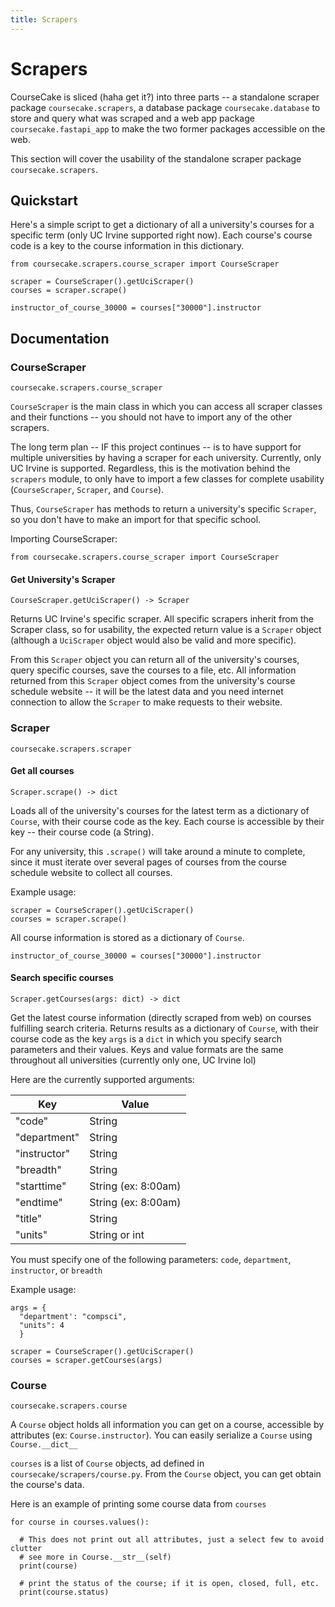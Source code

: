 ```yaml
---
title: Scrapers
---
```

# Scrapers
CourseCake is sliced (haha get it?) into three parts -- a standalone scraper package `coursecake.scrapers`, a database package `coursecake.database` to store and query what was scraped and a web app package `coursecake.fastapi_app` to make the two former packages accessible on the web.

This section will cover the usability of the standalone scraper package `coursecake.scrapers`.

## Quickstart
Here's a simple script to get a dictionary of all a university's courses for a specific term (only UC Irvine supported right now). Each course's course code is a key to the course information in this dictionary.
```
from coursecake.scrapers.course_scraper import CourseScraper

scraper = CourseScraper().getUciScraper()
courses = scraper.scrape()

instructor_of_course_30000 = courses["30000"].instructor
```

## Documentation

### CourseScraper
`coursecake.scrapers.course_scraper`

`CourseScraper` is the main class in which you can access all scraper classes and their functions -- you should not have to import any of the other scrapers.

The long term plan -- IF this project continues -- is to have support for multiple universities by having a scraper for each university. Currently, only UC Irvine is supported. Regardless, this is the motivation behind the `scrapers` module, to only have to import a few classes for complete usability (`CourseScraper`, `Scraper`, and `Course`).

Thus, `CourseScraper` has methods to return a university's specific `Scraper`, so you don't have to make an import for that specific school.

Importing CourseScraper:
```
from coursecake.scrapers.course_scraper import CourseScraper
```

#### Get University's Scraper
`CourseScraper.getUciScraper() -> Scraper`

Returns UC Irvine's specific scraper. All specific scrapers inherit from the Scraper class, so for usability, the expected return value is a `Scraper` object (although a `UciScraper` object would also be valid and more specific).

From this `Scraper` object you can return all of the university's courses, query specific courses, save the courses to a file, etc. All information returned from this `Scraper` object comes from the university's course schedule website -- it will be the latest data and you need internet connection to allow the `Scraper` to make requests to their website.

### Scraper
`coursecake.scrapers.scraper`


#### Get all courses
`Scraper.scrape() -> dict`

Loads all of the university's courses for the latest term as a dictionary of `Course`, with their course code as the key. Each course is accessible by their key -- their course code (a String).

For any university, this `.scrape()` will take around a minute to complete, since it must iterate over several pages of courses from the course schedule website to collect all courses.

Example usage:
```
scraper = CourseScraper().getUciScraper()
courses = scraper.scrape()
```

All course information is stored as a dictionary of `Course`.
```
instructor_of_course_30000 = courses["30000"].instructor
```

#### Search specific courses

`Scraper.getCourses(args: dict) -> dict`

Get the latest course information (directly scraped from web) on courses fulfilling search criteria. Returns results as a dictionary of `Course`, with their course code as the key
`args` is a `dict` in which you specify search parameters and their values. Keys and value formats are the same throughout all universities (currently only one, UC Irvine lol)

Here are the currently supported arguments:

Key | Value
--- | ---
"code" | String
"department" | String       
"instructor" | String
"breadth" | String
"starttime" | String (ex: 8:00am)
"endtime" | String (ex: 8:00am)
"title" | String
"units" | String or int

You must specify one of the following parameters: `code`, `department`, `instructor`, or `breadth`

Example usage:
```
args = {
  "department': "compsci",
  "units": 4
  }

scraper = CourseScraper().getUciScraper()
courses = scraper.getCourses(args)
```




### Course
`coursecake.scrapers.course`

A `Course` object holds all information you can get on a course, accessible by attributes (ex: `Course.instructor`).
You can easily serialize a `Course` using `Course.__dict__`

`courses` is a list of `Course` objects, ad defined in `coursecake/scrapers/course.py`. From the `Course` object, you can get obtain the course's data.

Here is an example of printing some course data from `courses`
```
for course in courses.values():

  # This does not print out all attributes, just a select few to avoid clutter
  # see more in Course.__str__(self)
  print(course)

  # print the status of the course; if it is open, closed, full, etc.
  print(course.status)
```
